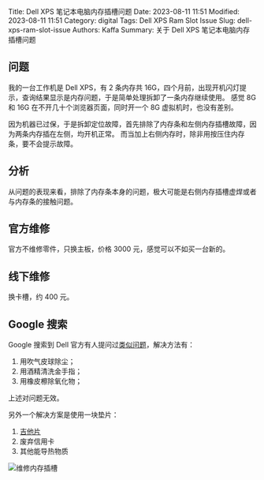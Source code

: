 Title: Dell XPS 笔记本电脑内存插槽问题
Date: 2023-08-11 11:51
Modified: 2023-08-11 11:51
Category: digital
Tags: Dell XPS Ram Slot Issue
Slug: dell-xps-ram-slot-issue
Authors: Kaffa
Summary: 关于 Dell XPS 笔记本电脑内存插槽问题


## 问题

我的一台工作机是 Dell XPS，有 2 条内存共 16G，四个月前，出现开机闪灯提示，查询结果显示是内存问题，于是简单处理拆卸了一条内存继续使用。
感觉 8G 和 16G 在不开几十个浏览器页面，同时开一个 8G 虚拟机时，也没有差别。

因为机器已过保，于是拆卸定位故障，首先排除了内存条和左侧内存插槽故障，因为两条内存插在左侧，均开机正常。
而当加上右侧内存时，除非用按压住内存条，要不会提示故障。

## 分析

从问题的表现来看，排除了内存条本身的问题，极大可能是右侧内存插槽虚焊或者与内存条的接触问题。

## 官方维修

官方不维修零件，只换主板，价格 3000 元，感觉可以不如买一台新的。

## 线下维修

换卡槽，约 400 元。

## Google 搜索

Google 搜索到 Dell 官方有人提问过[类似问题][1]，解决方法有：

1. 用吹气皮球除尘；
2. 用酒精清洗金手指；
3. 用橡皮檫除氧化物；

上述对问题无效。

另外一个解决方案是使用一块垫片：

1. [吉他片][2]
2. 废弃信用卡
3. 其他能导热物质

![维修内存插槽](https://kaffa.im/static/img/2023/repair-failed-memory-slot-5.jpg)

[1]: https://www.dell.com/community/en/conversations/xps/re-dell-xps-15-9570-ram-slot-issue/647f83d3f4ccf8a8de2a760c
[2]: https://www.laptoprepair101.com/fix-laptop-memory-slot-failure/

